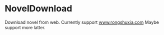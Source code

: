 # NovelDownload
Download novel from web.
Currently support www.rongshuxia.com
Maybe support more latter.
